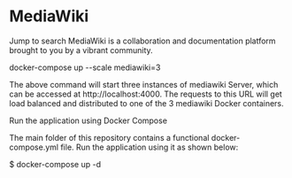 # MediaWiki
Jump to search     MediaWiki is a collaboration and documentation platform brought to you by a vibrant community.


	

docker-compose up --scale mediawiki=3

The above command will start three instances of mediawiki Server, which can be accessed at http://localhost:4000. The requests to this URL will get load balanced and distributed to one of the 3 mediawiki Docker containers.

Run the application using Docker Compose

The main folder of this repository contains a functional docker-compose.yml file. Run the application using it as shown below:


$ docker-compose up -d
